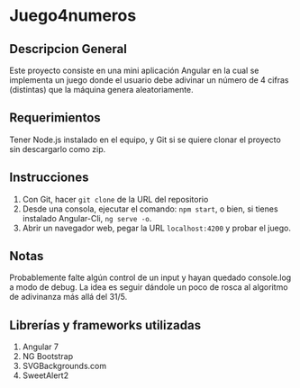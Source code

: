 # Juego4numeros

## Descripcion General

Este proyecto consiste en una mini aplicación Angular en la cual se implementa un juego donde el usuario debe adivinar un número de 4 cifras (distintas) que la máquina genera aleatoriamente. 

## Requerimientos

Tener Node.js instalado en el equipo, y Git si se quiere clonar el proyecto sin descargarlo como zip.

## Instrucciones
1. Con Git, hacer `git clone` de la URL del repositorio
2. Desde una consola, ejecutar el comando: `npm start`, o bien, si tienes instalado Angular-Cli, `ng serve -o`.
3. Abrir un navegador web, pegar la URL `localhost:4200` y probar el juego.

## Notas
Probablemente falte algún control de un input y hayan quedado console.log a modo de debug. La idea es seguir dándole un poco de rosca al algoritmo de adivinanza más allá del 31/5.

## Librerías y frameworks utilizadas
1. Angular 7
2. NG Bootstrap
3. SVGBackgrounds.com
4. SweetAlert2
